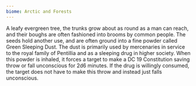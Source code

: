 ```yaml
---
biome: Arctic and Forests
---
```

A leafy evergreen tree, the trunks grow about as round as a man can reach, and their boughs are often fashioned into brooms by common people. The seeds hold another use, and are often ground into a fine powder called Green Sleeping Dust. The dust is primarily used by mercenaries in service to the royal family of Pentillia and as a sleeping drug in higher society. When this powder is inhaled, it forces a target to make a DC 19 Constitution saving throw or fall unconscious for 2d6 minutes. If the drug is willingly consumed, the target does not have to make this throw and instead just falls unconscious. 

